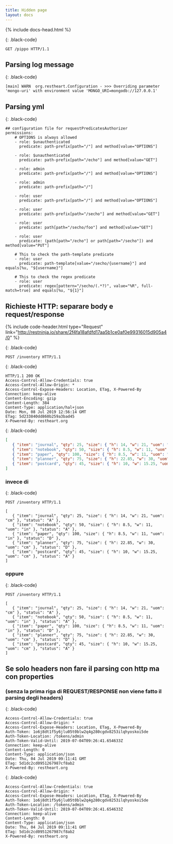 ```yaml
---
title: Hidden page
layout: docs
---
```


<div markdown="1" class="col-12 col-md-9 col-xl-8 py-md-3 bd-content">

{% include docs-head.html %} 



{: .black-code}
```
GET /pippo HTTP/1.1
```

## Parsing log message


{: .black-code}
```
[main] WARN  org.restheart.Configuration - >>> Overriding parameter 'mongo-uri' with environment value 'MONGO_URI=mongodb://127.0.0.1'
```

## Parsing yml

{: .black-code}
```
## configuration file for requestPredicatesAuthorizer
permissions:
    # OPTIONS is always allowed
    - role: $unauthenticated
      predicate: path-prefix[path="/"] and method[value="OPTIONS"]
      
    - role: $unauthenticated
      predicate: path-prefix[path="/echo"] and method[value="GET"]
    
    - role: admin
      predicate: path-prefix[path="/"] and method[value="OPTIONS"]
      
    - role: admin
      predicate: path-prefix[path="/"]
    
    - role: user
      predicate: path-prefix[path="/"] and method[value="OPTIONS"]

    - role: user
      predicate: path-prefix[path="/secho"] and method[value="GET"]

    - role: user
      predicate: path[path="/secho/foo"] and method[value="GET"]

    - role: user
      predicate: (path[path="/echo"] or path[path="/secho"]) and method[value="PUT"]

    # This to check the path-template predicate
    - role: user
      predicate: path-template[value="/secho/{username}"] and equals[%u, "${username}"]

    # This to check the regex predicate
    - role: user
      predicate: regex[pattern="/secho/(.*?)", value="%R", full-match=true] and equals[%u, "${1}"]
```

## Richieste HTTP: separare body e request/response


{% include code-header.html 
    type="Request" 
    link="http://restninja.io/share/2f4fa18afdfd17aa5b1ce0af0e99316015d905a4/0"
%}

{: .black-code}
``` http
POST /inventory HTTP/1.1
```

{: .black-code}
``` http
HTTP/1.1 200 OK
Access-Control-Allow-Credentials: true
Access-Control-Allow-Origin: *
Access-Control-Expose-Headers: Location, ETag, X-Powered-By
Connection: keep-alive
Content-Encoding: gzip
Content-Length: 384
Content-Type: application/hal+json
Date: Mon, 08 Jul 2019 12:56:14 GMT
ETag: 5d233840dd860b259a3bad45
X-Powered-By: restheart.org
```

{: .black-code}
``` json
[
   { "item": "journal", "qty": 25, "size": { "h": 14, "w": 21, "uom": "cm" }, "status": "A" },
   { "item": "notebook", "qty": 50, "size": { "h": 8.5, "w": 11, "uom": "in" }, "status": "A" },
   { "item": "paper", "qty": 100, "size": { "h": 8.5, "w": 11, "uom": "in" }, "status": "D" },
   { "item": "planner", "qty": 75, "size": { "h": 22.85, "w": 30, "uom": "cm" }, "status": "D" },
   { "item": "postcard", "qty": 45, "size": { "h": 10, "w": 15.25, "uom": "cm" }, "status": "A" }
]

```


### invece di 

{: .black-code}
```
POST /inventory HTTP/1.1

[
   { "item": "journal", "qty": 25, "size": { "h": 14, "w": 21, "uom": "cm" }, "status": "A" },
   { "item": "notebook", "qty": 50, "size": { "h": 8.5, "w": 11, "uom": "in" }, "status": "A" },
   { "item": "paper", "qty": 100, "size": { "h": 8.5, "w": 11, "uom": "in" }, "status": "D" },
   { "item": "planner", "qty": 75, "size": { "h": 22.85, "w": 30, "uom": "cm" }, "status": "D" },
   { "item": "postcard", "qty": 45, "size": { "h": 10, "w": 15.25, "uom": "cm" }, "status": "A" }
]

```

### oppure 

{: .black-code}
``` http
POST /inventory HTTP/1.1

[
   { "item": "journal", "qty": 25, "size": { "h": 14, "w": 21, "uom": "cm" }, "status": "A" },
   { "item": "notebook", "qty": 50, "size": { "h": 8.5, "w": 11, "uom": "in" }, "status": "A" },
   { "item": "paper", "qty": 100, "size": { "h": 8.5, "w": 11, "uom": "in" }, "status": "D" },
   { "item": "planner", "qty": 75, "size": { "h": 22.85, "w": 30, "uom": "cm" }, "status": "D" },
   { "item": "postcard", "qty": 45, "size": { "h": 10, "w": 15.25, "uom": "cm" }, "status": "A" }
]

```


## Se solo headers non fare il parsing con http ma con properties 
### (senza la prima riga di REQUEST/RESPONSE non viene fatto il parsing degli headers)

{: .black-code}
``` http
Access-Control-Allow-Credentials: true
Access-Control-Allow-Origin: *
Access-Control-Expose-Headers: Location, ETag, X-Powered-By
Auth-Token: 1o6j8dt1f5y6jlu05t0blw2q4g280cgdv8253ilqhyoskoi5de
Auth-Token-Location: /tokens/admin
Auth-Token-Valid-Until: 2019-07-04T09:26:41.654633Z
Connection: keep-alive
Content-Length: 0
Content-Type: application/json
Date: Thu, 04 Jul 2019 09:11:41 GMT
ETag: 5d1dc2cd0951267987cf8ab2
X-Powered-By: restheart.org
```

{: .black-code}
``` properties
Access-Control-Allow-Credentials: true
Access-Control-Allow-Origin: *
Access-Control-Expose-Headers: Location, ETag, X-Powered-By
Auth-Token: 1o6j8dt1f5y6jlu05t0blw2q4g280cgdv8253ilqhyoskoi5de
Auth-Token-Location: /tokens/admin
Auth-Token-Valid-Until: 2019-07-04T09:26:41.654633Z
Connection: keep-alive
Content-Length: 0
Content-Type: application/json
Date: Thu, 04 Jul 2019 09:11:41 GMT
ETag: 5d1dc2cd0951267987cf8ab2
X-Powered-By: restheart.org
```

</div>


